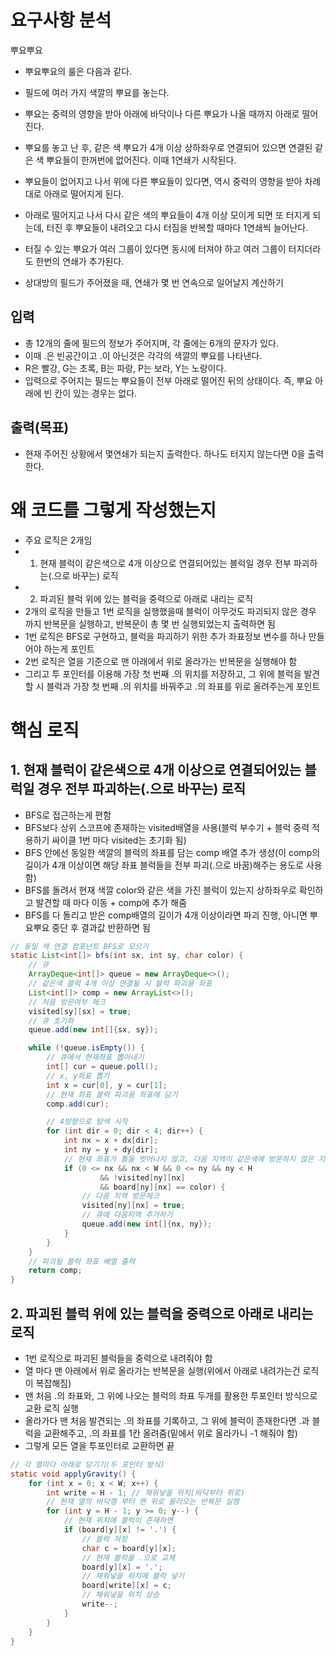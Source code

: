 # 요구사항 분석
뿌요뿌요

- 뿌요뿌요의 룰은 다음과 같다.

- 필드에 여러 가지 색깔의 뿌요를 놓는다.
- 뿌요는 중력의 영향을 받아 아래에 바닥이나 다른 뿌요가 나올 때까지 아래로 떨어진다.
- 뿌요를 놓고 난 후, 같은 색 뿌요가 4개 이상 상하좌우로 연결되어 있으면 연결된 같은 색 뿌요들이 한꺼번에 없어진다. 이때 1연쇄가 시작된다.
- 뿌요들이 없어지고 나서 위에 다른 뿌요들이 있다면, 역시 중력의 영향을 받아 차례대로 아래로 떨어지게 된다.
- 아래로 떨어지고 나서 다시 같은 색의 뿌요들이 4개 이상 모이게 되면 또 터지게 되는데, 터진 후 뿌요들이 내려오고 다시 터짐을 반복할 때마다 1연쇄씩 늘어난다.
- 터질 수 있는 뿌요가 여러 그룹이 있다면 동시에 터져야 하고 여러 그룹이 터지더라도 한번의 연쇄가 추가된다.

- 상대방의 필드가 주어졌을 때, 연쇄가 몇 번 연속으로 일어날지 계산하기

## 입력
- 총 12개의 줄에 필드의 정보가 주어지며, 각 줄에는 6개의 문자가 있다.
- 이때 .은 빈공간이고 .이 아닌것은 각각의 색깔의 뿌요를 나타낸다.
- R은 빨강, G는 초록, B는 파랑, P는 보라, Y는 노랑이다.
- 입력으로 주어지는 필드는 뿌요들이 전부 아래로 떨어진 뒤의 상태이다. 즉, 뿌요 아래에 빈 칸이 있는 경우는 없다.

## 출력(목표)
- 현재 주어진 상황에서 몇연쇄가 되는지 출력한다. 하나도 터지지 않는다면 0을 출력한다.

# 왜 코드를 그렇게 작성했는지
- 주요 로직은 2개임
- 1. 현재 블럭이 같은색으로 4개 이상으로 연결되어있는 블럭일 경우 전부 파괴하는(.으로 바꾸는) 로직
- 2. 파괴된 블럭 위에 있는 블럭을 중력으로 아래로 내리는 로직
- 2개의 로직을 만들고 1번 로직을 실행했을때 블럭이 아무것도 파괴되지 않은 경우 까지 반복문을 실행하고, 반복문이 총 몇 번 실행되었는지 출력하면 됨
- 1번 로직은 BFS로 구현하고, 블럭을 파괴하기 위한 추가 좌표정보 변수를 하나 만들어야 하는게 포인트
- 2번 로직은 열을 기준으로 맨 아래에서 위로 올라가는 반복문을 실행해야 함
- 그리고 투 포인터를 이용해 가장 첫 번째 .의 위치를 저장하고, 그 위에 블럭을 발견할 시 블럭과 가장 첫 번째 .의 위치를 바꿔주고 .의 좌표를 위로 올려주는게 포인트

# 핵심 로직
## 1. 현재 블럭이 같은색으로 4개 이상으로 연결되어있는 블럭일 경우 전부 파괴하는(.으로 바꾸는) 로직
- BFS로 접근하는게 편함
- BFS보다 상위 스코프에 존재하는 visited배열을 사용(블럭 부수기 + 블럭 중력 적용하기 싸이클 1번 마다 visited는 초기화 됨)
- BFS 안에선 동일한 색깔의 블럭의 좌표를 담는 comp 배열 추가 생성(이 comp의 길이가 4개 이상이면 해당 좌표 블럭들을 전부 파괴(.으로 바꿈)해주는 용도로 사용함)
- BFS를 돌려서 현재 색깔 color와 같은 색을 가진 블럭이 있는지 상하좌우로 확인하고 발견할 때 마다 이동 + comp에 추가 해줌
- BFS를 다 돌리고 받은 comp배열의 길이가 4개 이상이라면 파괴 진행, 아니면 뿌요뿌요 중단 후 결과값 반환하면 됨
```java
// 동일 색 연결 컴포넌트 BFS로 모으기
static List<int[]> bfs(int sx, int sy, char color) {
    // 큐
    ArrayDeque<int[]> queue = new ArrayDeque<>();
    // 같은색 블럭 4개 이상 연결될 시 블럭 파괴용 좌표
    List<int[]> comp = new ArrayList<>();
    // 처음 방문여부 체크
    visited[sy][sx] = true;
    // 큐 초기화
    queue.add(new int[]{sx, sy});

    while (!queue.isEmpty()) {
        // 큐에서 현재좌표 뽑아내기
        int[] cur = queue.poll();
        // x, y좌표 뽑기
        int x = cur[0], y = cur[1];
        // 현재 좌표 블럭 파괴용 좌표에 담기
        comp.add(cur);

        // 4방향으로 탐색 시작
        for (int dir = 0; dir < 4; dir++) {
            int nx = x + dx[dir];
            int ny = y + dy[dir];
            // 현재 좌표가 틀을 벗어나지 않고, 다음 지역이 같은색에 방문하지 않은 지역이면 이동하기
            if (0 <= nx && nx < W && 0 <= ny && ny < H
                    && !visited[ny][nx]
                    && board[ny][nx] == color) {
                // 다음 지역 방문체크
                visited[ny][nx] = true;
                // 큐에 다음지역 추가하기
                queue.add(new int[]{nx, ny});
            }
        }
    }
    // 파괴될 블럭 좌표 배열 출력
    return comp;
}
```
## 2. 파괴된 블럭 위에 있는 블럭을 중력으로 아래로 내리는 로직
- 1번 로직으로 파괴된 블럭들을 중력으로 내려줘야 함
- 열 마다 맨 아래에서 위로 올라가는 반복문을 실행(위에서 아래로 내려가는건 로직이 복잡해짐)
- 맨 처음 .의 좌표와, 그 위에 나오는 블럭의 좌표 두개를 활용한 투포인터 방식으로 교환 로직 실행
- 올라가다 맨 처음 발견되는 .의 좌표를 기록하고, 그 위에 블럭이 존재한다면 .과 블럭을 교환해주고, .의 좌표를 1칸 올려줌(밑에서 위로 올라가니 -1 해줘야 함)
- 그렇게 모든 열을 투포인터로 교환하면 끝
```java
// 각 열마다 아래로 당기기(두 포인터 방식)
static void applyGravity() {
    for (int x = 0; x < W; x++) {
        int write = H - 1; // 채워넣을 위치(바닥부터 위로)
        // 현재 열의 바닥행 부터 맨 위로 올라오는 반복문 실행
        for (int y = H - 1; y >= 0; y--) {
            // 현재 위치에 블럭이 존재하면
            if (board[y][x] != '.') {
                // 블럭 저장
                char c = board[y][x];
                // 현재 블럭을 .으로 교체
                board[y][x] = '.';
                // 채워넣을 위치에 블럭 넣기
                board[write][x] = c;
                // 채워넣을 위치 상승
                write--;
            }
        }
    }
}
```

